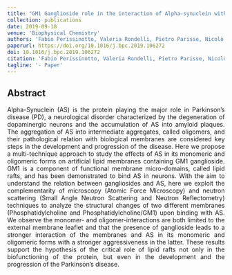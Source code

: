 ```yaml
---
title: "GM1 Ganglioside role in the interaction of Alpha-synuclein with lipid membranes: Morphology and structure"
collection: publications
date: 2019-09-18
venue: 'Biophysical Chemistry'
authors: 'Fabio Perissinotto, Valeria Rondelli, Pietro Parisse, Nicolò Tormena, Alessandro Zunino, László Almásy, Dániel Géza Merkel, László Bottyán, Szilárd Sajti, Loredana Casalis'
paperurl: https://doi.org/10.1016/j.bpc.2019.106272
doi: 10.1016/j.bpc.2019.106272
citation: 'Fabio Perissinotto, Valeria Rondelli, Pietro Parisse, Nicolò Tormena, Alessandro Zunino, László Almásy, Dániel Géza Merkel, László Bottyán, Szilárd Sajti, and Loredana Casalis. “GM1 Ganglioside role in the interaction of Alpha-synuclein with lipid membranes: Morphology and structure”. Biophysical Chemistry 255 (2019), p. 106272'
tagline: '- Paper'
---
```


<h2> Abstract </h2>
<p align= "justify">
Alpha-Synuclein (AS) is the protein playing the major role in Parkinson’s disease (PD), a neurological disorder characterized by the degeneration of dopaminergic neurons and the accumulation of AS into amyloid plaques. The aggregation of AS into intermediate aggregates, called oligomers, and their pathological relation with biological membranes are considered key steps in the development and progression of the disease.
Here we propose a multi-technique approach to study the effects of AS in its monomeric and oligomeric forms on artificial lipid membranes containing GM1 ganglioside. GM1 is a component of functional membrane micro-domains, called lipid rafts, and has been demonstrated to bind AS in neurons. With the aim to understand the relation between gangliosides and AS, here we exploit the complementarity of microscopy (Atomic Force Microscopy) and neutron scattering (Small Angle Neutron Scattering and Neutron Reflectometry) techniques to analyze the structural changes of two different membranes (Phosphatidylcholine and Phosphatidylcholine/GM1) upon binding with AS. We observe the monomer- and oligomer-interactions are both limited to the external membrane leaflet and that the presence of ganglioside leads to a stronger interaction of the membranes and AS in its monomeric and oligomeric forms with a stronger aggressiveness in the latter. These results support the hypothesis of the critical role of lipid rafts not only in the biofunctioning of the protein, but even in the development and the progression of the Parkinson’s disease.